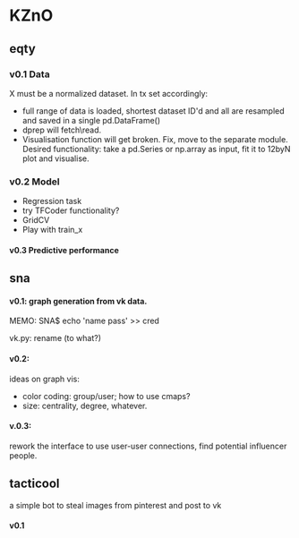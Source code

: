 # KZnO

## eqty 
### v0.1 Data 
X must be a normalized dataset. In tx set accordingly: 
* full range of data is loaded, shortest dataset ID'd and all are resampled and saved in a single pd.DataFrame()
* dprep will fetch\read. 
* Visualisation function will get broken. Fix, move to the separate module. Desired functionality: take a pd.Series or np.array as input, fit it to 12byN plot and visualise. 
### v0.2 Model
* Regression task  
* try TFCoder functionality?
* GridCV
* Play with train_x

#### v0.3 Predictive performance

## sna
#### v0.1: graph generation from vk data.
MEMO: 
SNA$ echo 'name pass' >> cred

vk.py: rename (to what?)	
#### v0.2: 
ideas on graph vis:
* color coding: group/user; how to use cmaps?
* size: centrality, degree, whatever. 
#### v.0.3: 
rework the interface to use user-user connections, find potential influencer people.

## tacticool
a simple bot to steal images from pinterest and post to vk
#### v0.1 
